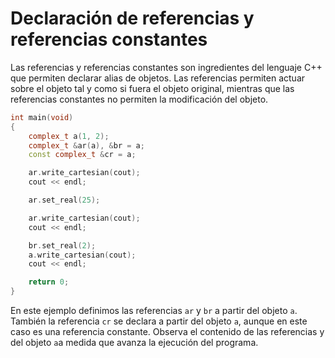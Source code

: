 # Declaración de referencias y referencias constantes

Las referencias y referencias constantes son ingredientes del lenguaje C++ que permiten declarar alias de objetos. Las referencias permiten actuar sobre el objeto tal y como si fuera el objeto original, mientras que las referencias constantes no permiten la modificación del objeto.

```cpp
int main(void)
{
    complex_t a(1, 2);
    complex_t &ar(a), &br = a;
    const complex_t &cr = a;

    ar.write_cartesian(cout);
    cout << endl;

    ar.set_real(25);

    ar.write_cartesian(cout);
    cout << endl;

    br.set_real(2);
    a.write_cartesian(cout);
    cout << endl;

    return 0;
}
```

En este ejemplo definimos las referencias `ar` y `br` a partir del objeto `a`. También la referencia `cr` se declara a partir del objeto `a`, aunque en este caso es una referencia constante. Observa el contenido de las referencias y del objeto `a`a medida que avanza la ejecución del programa.

